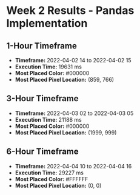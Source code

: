 # Week 2 Results - Pandas Implementation
## 1-Hour Timeframe
- **Timeframe:** 2022-04-02 14 to 2022-04-02 15
- **Execution Time:** 19631 ms
- **Most Placed Color:** #000000
- **Most Placed Pixel Location:** (859, 766)
## 3-Hour Timeframe
- **Timeframe:** 2022-04-03 02 to 2022-04-03 05
- **Execution Time:** 21188 ms
- **Most Placed Color:** #000000
- **Most Placed Pixel Location:** (1999, 999)
## 6-Hour Timeframe
- **Timeframe:** 2022-04-04 10 to 2022-04-04 16
- **Execution Time:** 29227 ms
- **Most Placed Color:** #FFFFFF
- **Most Placed Pixel Location:** (0, 0)